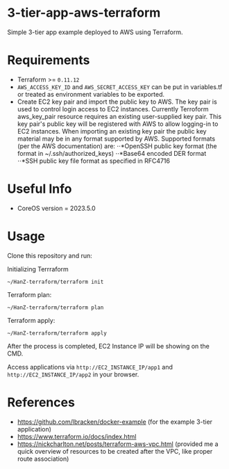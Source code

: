 # 3-tier-app-aws-terraform
Simple 3-tier app example deployed to AWS using Terraform.

# Requirements
- Terraform >= `0.11.12`
- `AWS_ACCESS_KEY_ID` and `AWS_SECRET_ACCESS_KEY` can be put in variables.tf or treated as environment variables to be exported.
- Create EC2 key pair and import the public key to AWS. The key pair is used to control login access to EC2 instances.
Currently Terroform aws_key_pair resource requires an existing user-supplied key pair. This key pair's public key will be registered with AWS to allow logging-in to EC2 instances.
When importing an existing key pair the public key material may be in any format supported by AWS. Supported formats (per the AWS documentation) are:
⋅⋅*OpenSSH public key format (the format in ~/.ssh/authorized_keys)
⋅⋅*Base64 encoded DER format
⋅⋅*SSH public key file format as specified in RFC4716

# Useful Info
- CoreOS version = 2023.5.0

# Usage
Clone this repository and run:

Initializing Terrraform
```
~/HanZ-terraform/terraform init 
```

Terraform plan:
```
~/HanZ-terraform/terraform plan
```

Terraform apply:
```
~/HanZ-terraform/terraform apply
```

After the process is completed, EC2 Instance IP will be showing on the CMD.

Access applications via `http://EC2_INSTANCE_IP/app1` and `http://EC2_INSTANCE_IP/app2` in your browser.

# References
- https://github.com/lbracken/docker-example (for the example 3-tier application)
- https://www.terraform.io/docs/index.html
- https://nickcharlton.net/posts/terraform-aws-vpc.html (provided me a quick overview of resources to be created after the VPC, like proper route association)
